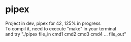 # pipex
Project in dev, pipex for 42, 125% in progress</br>
To compil it, need to execute "make" in your terminal </br>
and try "./pipex file_in cmd1 cmd2 cmd3 cmd4 ... file_out"
